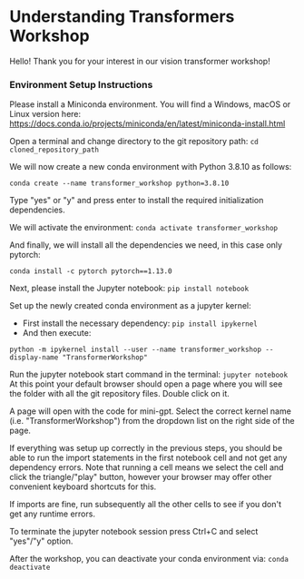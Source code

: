 # Understanding Transformers Workshop
Hello! Thank you for your interest in our vision transformer workshop!

### Environment Setup Instructions

Please install a Miniconda environment. You will find a Windows, macOS or Linux version here: https://docs.conda.io/projects/miniconda/en/latest/miniconda-install.html

Open a terminal and change directory to the git repository path: `cd cloned_repository_path`

We will now create a new conda environment with Python 3.8.10 as follows:

`conda create --name transformer_workshop python=3.8.10`

Type "yes" or "y" and press enter to install the required initialization dependencies.

We will activate the environment: 
`conda activate transformer_workshop`

And finally, we will install all the dependencies we need, in this case only pytorch:

`conda install -c pytorch pytorch==1.13.0`

Next, please install the Jupyter notebook: `pip install notebook`

Set up the newly created conda environment as a jupyter kernel:
- First install the necessary dependency: `pip install ipykernel`
- And then execute: 

`python -m ipykernel install --user --name transformer_workshop --display-name "TransformerWorkshop"`

Run the jupyter notebook start command in the terminal: `jupyter notebook` At this point your default browser should open a page where you will see the folder with all the git repository files. Double click on it.

A page will open with the code for mini-gpt. Select the correct kernel name (i.e. "TransformerWorkshop") from the dropdown list on the right side of the page.

If everything was setup up correctly in the previous steps, you should be able to run the import statements in the first notebook cell and not get any dependency errors. Note that running a cell means we select the cell and click the triangle/"play" button, however your browser may offer other convenient keyboard shortcuts for this.

If imports are fine, run subsequently all the other cells to see if you don't get any runtime errors.

To terminate the jupyter notebook session press Ctrl+C and select "yes"/"y" option.

After the workshop, you can deactivate your conda environment via: `conda deactivate`